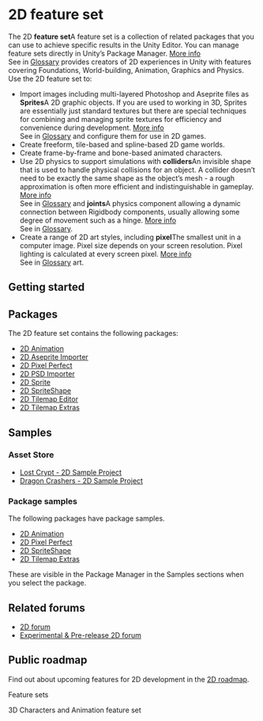 # 2D feature set

The 2D **feature set**A feature set is a collection of related packages that you can use to achieve specific results in the Unity Editor. You can manage feature sets directly in Unity’s Package Manager. [More info](FeatureSets.html)  
See in [Glossary](Glossary.html#Featureset) provides creators of 2D experiences in Unity with features covering Foundations, World-building, Animation, Graphics and Physics. Use the 2D feature set to:

* Import images including multi-layered Photoshop and Aseprite files as **Sprites**A 2D graphic objects. If you are used to working in 3D, Sprites are essentially just standard textures but there are special techniques for combining and managing sprite textures for efficiency and convenience during development. [More info](Sprites.html)  
See in [Glossary](Glossary.html#Sprite) and configure them for use in 2D games.
* Create freeform, tile-based and spline-based 2D game worlds.
* Create frame-by-frame and bone-based animated characters.
* Use 2D physics to support simulations with **colliders**An invisible shape that is used to handle physical collisions for an object. A collider doesn’t need to be exactly the same shape as the object’s mesh - a rough approximation is often more efficient and indistinguishable in gameplay. [More info](CollidersOverview.html)  
See in [Glossary](Glossary.html#Collider) and **joints**A physics component allowing a dynamic connection between Rigidbody components, usually allowing some degree of movement such as a hinge. [More info](Joints.html)  
See in [Glossary](Glossary.html#joint).
* Create a range of 2D art styles, including **pixel**The smallest unit in a computer image. Pixel size depends on your screen resolution. Pixel lighting is calculated at every screen pixel. [More info](ShadowPerformance.html)  
See in [Glossary](Glossary.html#pixel) art.

## Getting started

## Packages

The 2D feature set contains the following packages:

* [2D Animation](com.unity.2d.animation.html)
* [2D Aseprite Importer](com.unity.2d.aseprite.html)
* [2D Pixel Perfect](com.unity.2d.pixel-perfect.html)
* [2D PSD Importer](com.unity.2d.psdimporter.html)
* [2D Sprite](com.unity.2d.sprite.html)
* [2D SpriteShape](com.unity.2d.spriteshape.html)
* [2D Tilemap Editor](com.unity.2d.tilemap.html)
* [2D Tilemap Extras](com.unity.2d.tilemap.extras.html)

## Samples

### Asset Store

* [Lost Crypt - 2D Sample Project](https://assetstore.unity.com/packages/essentials/tutorial-projects/lost-crypt-2d-sample-project-158673)
* [Dragon Crashers - 2D Sample Project](https://assetstore.unity.com/packages/essentials/tutorial-projects/dragon-crashers-2d-sample-project-190721)

### Package samples

The following packages have package samples.

* [2D Animation](com.unity.2d.animation.html)
* [2D Pixel Perfect](com.unity.2d.pixel-perfect.html)
* [2D SpriteShape](com.unity.2d.spriteshape.html)
* [2D Tilemap Extras](com.unity.2d.tilemap.extras.html)

These are visible in the Package Manager in the Samples sections when you select the package.

## Related forums

* [2D forum](https://forum.unity.com/forums/2d.53/)
* [Experimental & Pre-release 2D forum](https://forum.unity.com/forums/2d-experimental-preview.104/)

## Public roadmap

Find out about upcoming features for 2D development in the [2D roadmap](https://resources.unity.com/unity-engine-roadmap/2d).

[](FeatureSets.html)

Feature sets

[](CharacterAnimationFeature.html)

3D Characters and Animation feature set
